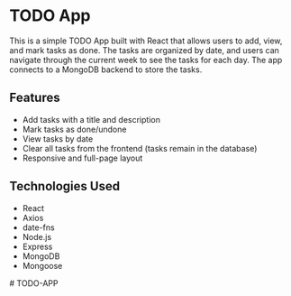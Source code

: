 
# TODO App

This is a simple TODO App built with React that allows users to add, view, and mark tasks as done. The tasks are organized by date, and users can navigate through the current week to see the tasks for each day. The app connects to a MongoDB backend to store the tasks.

## Features

- Add tasks with a title and description
- Mark tasks as done/undone
- View tasks by date
- Clear all tasks from the frontend (tasks remain in the database)
- Responsive and full-page layout

## Technologies Used

- React
- Axios
- date-fns
- Node.js
- Express
- MongoDB
- Mongoose

#   T O D O - A P P  
 